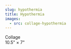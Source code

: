 ```yaml
---
slug: hypothermia
title: Hypothermia
images:
  - src: collage-hypothermia
---
```

Collage  
10.5" × 7"
